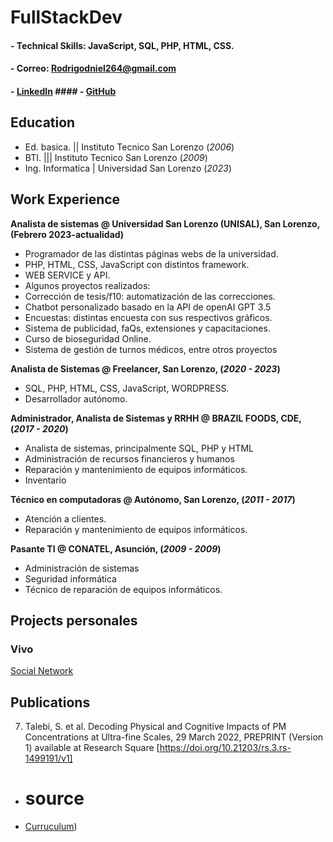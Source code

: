 # FullStackDev

#### - Technical Skills: JavaScript, SQL, PHP, HTML, CSS.
#### - Correo: [Rodrigodniel264@gmail.com](mailto:Rodrigodniel264@gmail.com)
#### - [LinkedIn](https://www.linkedin.com/in/rodrigo-mereles-1b4b1a220/) #### - [GitHub](https://github.com/Rokudou264/)

## Education

- Ed. basica. || Instituto Tecnico San Lorenzo (_2006_)				       		
- BTI. ||| Instituto Tecnico San Lorenzo (_2009_)       		
- Ing. Informatica | Universidad San Lorenzo (_2023_)

## Work Experience

**Analista de sistemas @ Universidad San Lorenzo (UNISAL), San Lorenzo, (Febrero 2023-actualidad)**
- Programador de las distintas páginas webs de la universidad.
- PHP, HTML, CSS, JavaScript con distintos framework.
- WEB SERVICE y API.
- Algunos proyectos realizados:
- Corrección de tesis/f10: automatización de las correcciones.
- Chatbot personalizado basado en la API de openAI GPT 3.5
- Encuestas: distintas encuesta con sus respectivos gráficos.
- Sistema de publicidad, faQs, extensiones y capacitaciones.
- Curso de bioseguridad Online.
- Sistema de gestión de turnos médicos, entre otros proyectos

**Analista de Sistemas @ Freelancer, San Lorenzo, (_2020 - 2023_)**
- SQL, PHP, HTML, CSS, JavaScript, WORDPRESS.
- Desarrollador autónomo.

**Administrador, Analista de Sistemas y RRHH @ BRAZIL FOODS, CDE, (_2017 - 2020_)**
- Analista de sistemas, principalmente SQL, PHP y HTML
- Administración de recursos financieros y humanos
- Reparación y mantenimiento de equipos informáticos.
- Inventario

**Técnico en computadoras @ Autónomo, San Lorenzo, (_2011 - 2017_)**
- Atención a clientes.
- Reparación y mantenimiento de equipos informáticos.

**Pasante TI @ CONATEL, Asunción, (_2009 - 2009_)**
- Administración de sistemas
- Seguridad informática
- Técnico de reparación de equipos informáticos.

## Projects personales
### Vivo
[Social Network]([https://www.mdpi.com/1424-8220/22/8/3048](https://github.com/Rokudou264/vivo_redsocial))

## Publications
7. Talebi, S. et al. Decoding Physical and Cognitive Impacts of PM Concentrations at Ultra-fine Scales, 29 March 2022, PREPRINT (Version 1) available at Research Square [https://doi.org/10.21203/rs.3.rs-1499191/v1]

- # source
- [Curruculum]([https://www.Rokudou264.github.io/portfolio))
